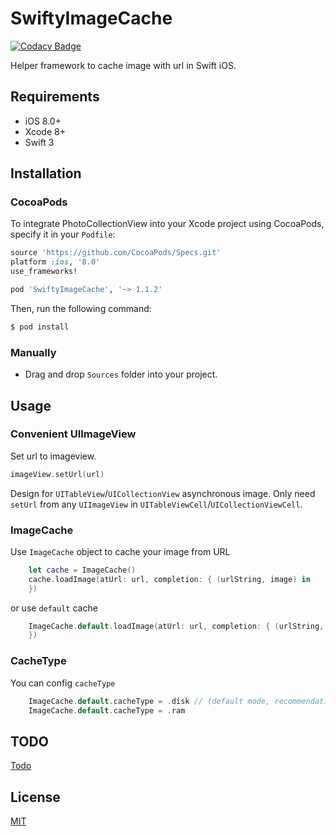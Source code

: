# SwiftyImageCache

[![Codacy Badge](https://api.codacy.com/project/badge/Grade/7efc2255a0924d64a45f5a4dabaedcd9)](https://www.codacy.com/app/noblakit01/SwiftyImageCache?utm_source=github.com&utm_medium=referral&utm_content=noblakit01/SwiftyImageCache&utm_campaign=badger)

Helper framework to cache image with url in Swift iOS.

## Requirements

* iOS 8.0+
* Xcode 8+
* Swift 3

## Installation

### CocoaPods

To integrate PhotoCollectionView into your Xcode project using CocoaPods, specify it in your `Podfile`:

```ruby
source 'https://github.com/CocoaPods/Specs.git'
platform :ios, '8.0'
use_frameworks!

pod 'SwiftyImageCache', '~> 1.1.2'
```

Then, run the following command:

```bash
$ pod install
```

### Manually
- Drag and drop `Sources` folder into your project.

## Usage

### Convenient UIImageView
Set url to imageview. 
```swift
imageView.setUrl(url)
```
Design for `UITableView`/`UICollectionView` asynchronous image. Only need `setUrl` from any `UIImageView` in `UITableViewCell`/`UICollectionViewCell`.

### ImageCache
Use `ImageCache` object to cache your image from URL

```swift
	let cache = ImageCache()
	cache.loadImage(atUrl: url, completion: { (urlString, image) in
	})
```
or use `default` cache
```swift
	ImageCache.default.loadImage(atUrl: url, completion: { (urlString, image) in
	})
```
### CacheType
You can config `cacheType` 
```swift
	ImageCache.default.cacheType = .disk // (default mode, recommendation)
	ImageCache.default.cacheType = .ram
```

## TODO
[Todo](https://github.com/noblakit01/SwiftyImageCache/blob/master/TODO.md)

## License
[MIT](http://thi.mit-license.org/)
